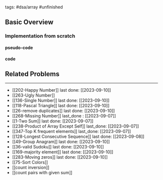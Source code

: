 tags: #dsa/array #unfinished
## Basic Overview

### Implementation from scratch
#### pseudo-code

#### code

## Related Problems
---
- [[202-Happy Number]] last done: [[2023-09-10]]
- [[263-Ugly Number]]
- [[136-Single Number]] last done: [[2023-09-10]]
- [[118-Pascal Triangle]] last done: [[2023-09-10]]
- [[26-remove duplicates]] last done: [[2023-09-10]]
- [[268-Missing Number]] last_done : [[2023-09-07]]
- [[1-Two Sum]] last done: [[2023-09-07]]
- [[238-Product of Array Except Self]] last_done: [[2023-09-07]]
- [[347-Top K frequent elements]] last_done: [[2023-09-07]]
- [[128-Longest Consecutive Sequence]] last done: [[2023-09-08]]
- [[49-Group Anagram]] last done: [[2023-09-10]]
- [[36-valid Sudoku]] last done: [[2023-09-10]]
- [[169-majority element]] last done: [[2023-09-10]]
- [[283-Moving zeros]] last done: [[2023-09-10]]
- [[75-Sort Colors]]
- [[count inversion]]
- [[count pairs with given sum]]